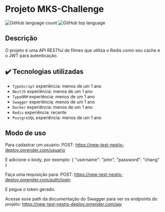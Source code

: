 # Projeto MKS-Challenge
![GitHub language count](https://img.shields.io/github/languages/count/Henrique2305/simple-register)
![GitHub top language](https://img.shields.io/github/languages/top/Henrique2305/simple-register)

## Descrição
O projeto é uma API RESTful de filmes que utiliza o Redis como seu cache e o JWT para autenticação.

## ✔️ Tecnologias utilizadas

- ``TypeScript``    experiência: menos de um 1 ano
- ``NestJS``        experiência: menos de um 1 ano
- ``TypeORM``       experiência: menos de um 1 ano
- ``Swagger``       experiência: menos de um 1 ano
- ``Docker``        experiência: menos de um 1 ano
- ``Redis``         experiência: recente
- ``PostgreSQL``    experiência: menos de um 1 ano

## Modo de uso
Para cadastrar um usuário:
POST: https://new-test-nestjs-deploy.onrender.com/usuario

E adicione o body, por exemplo:
{
    "username": "john",
    "password": "chang"
}

Faça uma requisição para:
POST: https://new-test-nestjs-deploy.onrender.com/auth/login

E pegue o token gerado.

Acesse esse path da documentação do Swagger para ver os endpoints do projeto:
https://new-test-nestjs-deploy.onrender.com/api
